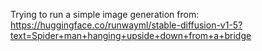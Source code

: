 Trying to run a simple image generation from:
https://huggingface.co/runwayml/stable-diffusion-v1-5?text=Spider+man+hanging+upside+down+from+a+bridge 